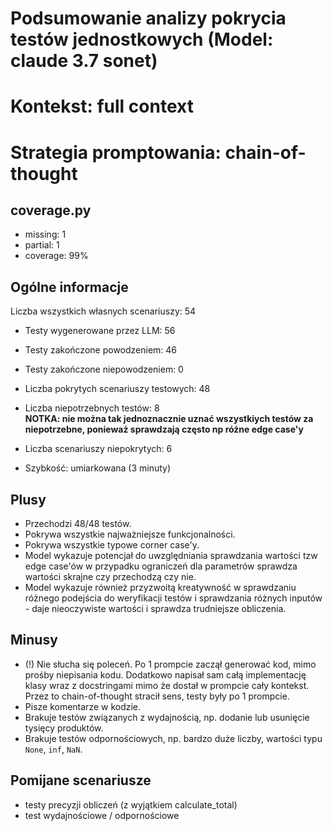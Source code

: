 # Podsumowanie analizy pokrycia testów jednostkowych (Model: claude 3.7 sonet)
# Kontekst: full context
# Strategia promptowania: chain-of-thought

## coverage.py
- missing: 1
- partial: 1
- coverage: 99%

## Ogólne informacje

Liczba wszystkich własnych scenariuszy: 54

- Testy wygenerowane przez LLM: 56
- Testy zakończone powodzeniem: 46
- Testy zakończone niepowodzeniem: 0


- Liczba pokrytych scenariuszy testowych: 48
- Liczba niepotrzebnych testów: 8
<br/> <strong>NOTKA: nie można tak jednoznacznie uznać wszystkiych testów za niepotrzebne, ponieważ sprawdzają często np różne edge case'y </strong>
- Liczba scenariuszy niepokrytych: 6
- Szybkość: umiarkowana (3 minuty)

## Plusy

- Przechodzi 48/48 testów.
- Pokrywa wszystkie najważniejsze funkcjonalności.
- Pokrywa wszystkie typowe corner case'y.
- Model wykazuje potencjał do uwzględniania sprawdzania wartości tzw edge case'ów w przypadku ograniczeń dla parametrów sprawdza wartości skrajne czy przechodzą czy nie.
- Model wykazuje również przyzwoitą kreatywność w sprawdzaniu różnego podejścia do weryfikacji testów i sprawdzania różnych inputów - daje nieoczywiste wartości i sprawdza trudniejsze obliczenia.

## Minusy

- (!) Nie słucha się poleceń. Po 1 prompcie zaczął generować kod, mimo prośby niepisania kodu. Dodatkowo napisał sam całą implementację klasy wraz z docstringami mimo że dostał w prompcie cały kontekst. Przez to chain-of-thought stracił sens, testy były po 1 prompcie.
- Pisze komentarze w kodzie.
- Brakuje testów związanych z wydajnością, np. dodanie lub usunięcie tysięcy produktów.
- Brakuje testów odpornościowych, np. bardzo duże liczby, wartości typu `None`, `inf`, `NaN`.

## Pomijane scenariusze

- testy precyzji obliczeń (z wyjątkiem calculate_total)
- test wydajnościowe / odpornościowe

